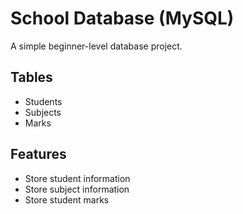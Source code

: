 # School Database (MySQL)

A simple beginner-level database project.

## Tables
- Students
- Subjects
- Marks

## Features
- Store student information
- Store subject information
- Store student marks
